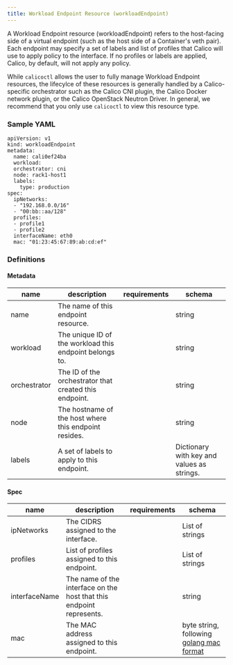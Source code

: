 ```yaml
---
title: Workload Endpoint Resource (workloadEndpoint)
---
```


A Workload Endpoint resource (workloadEndpoint) refers to the host-facing side 
of a virtual endpoint (such as the host side of a Container's veth pair). Each 
endpoint may specify a set of labels and list of profiles that Calico will use 
to apply policy to the interface.  If no profiles or labels are applied, Calico, 
by default, will not apply any policy.

While `calicoctl` allows the user to fully manage Workload Endpoint resources,
the lifecylce of these resources is generally handled by a Calico-specific 
orchestrator such as the Calico CNI plugin, the Calico Docker network plugin, 
or the Calico OpenStack Neutron Driver.  In general, we recommend that you only
use `calicoctl` to view this resource type.

### Sample YAML

```
apiVersion: v1
kind: workloadEndpoint
metadata:
  name: cali0ef24ba
  workload:
  orchestrator: cni
  node: rack1-host1
  labels:
    type: production
spec:
  ipNetworks:
  - "192.168.0.0/16"
  - "00:bb::aa/128"
  profiles:
  - profile1
  - profile2
  interfaceName: eth0
  mac: "01:23:45:67:89:ab:cd:ef"
```

### Definitions

#### Metadata

| name           | description                                             | requirements | schema |
|----------------|---------------------------------------------------------|--------------|--------|
| name           | The name of this endpoint resource.                     |  | string |
| workload       | The unique ID of the workload this endpoint belongs to. |  | string |
| orchestrator   | The ID of the orchestrator that created this endpoint.  |  | string |
| node           | The hostname of the host where this endpoint resides.   |  | string |
| labels         | A set of labels to apply to this endpoint.              |  | Dictionary with key and values as strings. |

#### Spec

| name          | description                                             | requirements                | schema          |
|---------------|---------------------------------------------------------|-----------------------------|-----------------|
| ipNetworks    | The CIDRS assigned to the interface.                    | | List of strings |
| profiles      | List of profiles assigned to this endpoint.             | | List of strings |
| interfaceName | The name of the interface on the host that this endpoint represents. | | string |
| mac           | The MAC address assigned to this endpoint. | | byte string, following [golang mac format](https://golang.org/pkg/net/#ParseMAC) |
